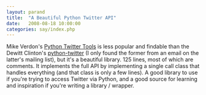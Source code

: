 ```yaml
---
layout: parand
title:  "A Beautiful Python Twitter API"
date:   2008-08-18 10:00:00
categories: say/index.php
---
```

Mike Verdon's [Python Twitter Tools](http://mike.verdone.ca/twitter/) is less popular and findable than the Dewitt Clinton's [python-twitter](http://code.google.com/p/python-twitter/) \(I only found the former from an email on the latter's mailing list\), but it's a beautiful library. 125 lines, most of which are comments. It implements the full API by implementing a single call class that handles everything \(and that class is only a few lines\). A good library to use if you're trying to access Twitter via Python, and a good source for learning and inspiration if you're writing a library / wrapper.
